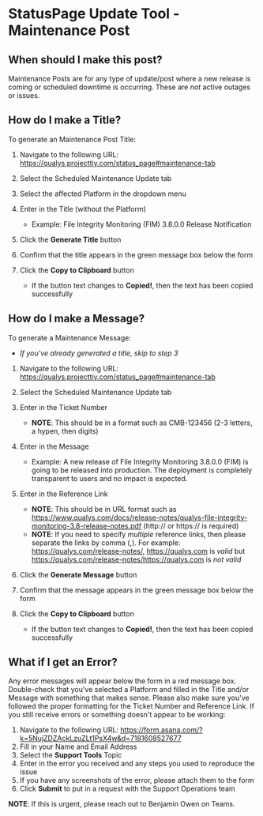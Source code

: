 # StatusPage Update Tool - Maintenance Post

## When should I make this post?

Maintenance Posts are for any type of update/post where a new release is coming or scheduled downtime is occurring. These are *not* active outages or issues.

## How do I make a Title?

To generate an Maintenance Post Title:

1. Navigate to the following URL: https://qualys.projecttiy.com/status_page#maintenance-tab
2. Select the Scheduled Maintenance Update tab
3. Select the affected Platform in the dropdown menu
4. Enter in the Title (without the Platform)
    - Example: File Integrity Monitoring (FIM) 3.8.0.0 Release Notification

5. Click the **Generate Title** button
6. Confirm that the title appears in the green message box below the form
7. Click the **Copy to Clipboard** button
    - If the button text changes to **Copied!**, then the text has been copied successfully

## How do I make a Message?

To generate a Maintenance Message:

- *If you've already generated a title, skip to step 3*
1. Navigate to the following URL: https://qualys.projecttiy.com/status_page#maintenance-tab
2. Select the Scheduled Maintenance Update tab
3. Enter in the Ticket Number
    - **NOTE**: This should be in a format such as CMB-123456 (2-3 letters, a hypen, then digits)

4. Enter in the Message
    - Example: A new release of File Integrity Monitoring 3.8.0.0 (FIM) is going to be released into production. The deployment is completely transparent to users and no impact is expected.

5. Enter in the Reference Link
    - **NOTE**: This should be in URL format such as https://www.qualys.com/docs/release-notes/qualys-file-integrity-monitoring-3.8-release-notes.pdf (http:// or https:// is required)
    - **NOTE**: If you need to specify *multiple* reference links, then please separate the links by comma (,). For example: https://qualys.com/release-notes/, https://qualys.com is *valid* but https://qualys.com/release-notes/https://qualys.com is *not valid*

6. Click the **Generate Message** button
7. Confirm that the message appears in the green message box below the form
8. Click the **Copy to Clipboard** button
    - If the button text changes to **Copied!**, then the text has been copied successfully

## What if I get an Error?

Any error messages will appear below the form in a red message box. Double-check that you've selected a Platform and filled in the Title and/or Message with something that makes sense. Please also make sure you've followed the proper formatting for the Ticket Number and Reference Link. If you still receive errors or something doesn't appear to be working:

1. Navigate to the following URL: https://form.asana.com/?k=5NujZDZAckLzuZLt1PsX4w&d=7181608527677
2. Fill in your Name and Email Address
3. Select the **Support Tools** Topic
4. Enter in the error you received and any steps you used to reproduce the issue
5. If you have any screenshots of the error, please attach them to the form
6. Click **Submit** to put in a request with the Support Operations team

**NOTE**: If this is urgent, please reach out to Benjamin Owen on Teams.
